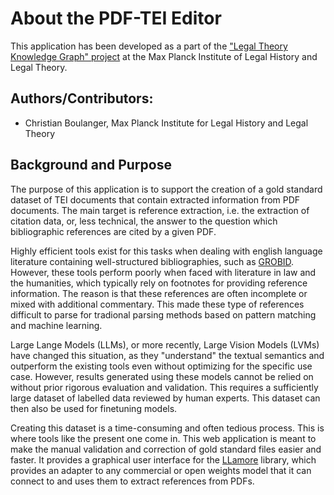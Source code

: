 # About the PDF-TEI Editor

This application has been developed as a part of the ["Legal Theory Knowledge Graph" project](https://www.lhlt.mpg.de/2514927/03-boulanger-legal-theory-graph) at the Max Planck Institute of Legal History and Legal Theory.

## Authors/Contributors:
- Christian Boulanger, Max Planck Institute for Legal History and Legal Theory

## Background and Purpose

The purpose of this application is to support the creation of a gold standard dataset of TEI documents that contain extracted information from PDF documents. The main target is reference extraction, i.e. the extraction of citation data, or, less technical, the answer to the question which bibliographic references are cited by a given PDF.

Highly efficient tools exist for this tasks when dealing with english language literature containing well-structured bibliographies, such as [GROBID](https://grobid.readthedocs.io/). However, these tools perform poorly when faced with literature in law and the humanities, which typically rely on footnotes for providing reference information. The reason is that these references are often incomplete or mixed with additional commentary. This made these type of references difficult to parse for tradional parsing methods based on pattern matching and machine learning. 

Large Lange Models (LLMs), or more recently, Large Vision Models (LVMs) have changed this situation, as they "understand" the textual semantics and outperform the existing tools even without optimizing for the specific use case. However,  results generated using these models cannot be relied on without prior rigorous evaluation and validation. This requires a sufficiently large dataset of labelled data reviewed by human experts. This dataset can then also be used for finetuning models. 

Creating this dataset is a time-consuming and often tedious process. This is where tools like the present one come in. This web application is meant to make the manual validation and correction of gold standard files easier and faster. It provides a graphical user interface for the [LLamore](https://github.com/mpilhlt/llamore) library, which provides an adapter to any commercial or open weights model that it can connect to and uses them to extract references from PDFs. 


